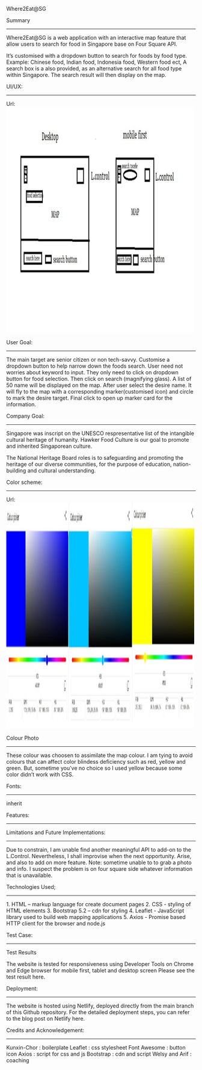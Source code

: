 <a href="https://timely-narwhal-5b3f46.netlify.app/"></a>
Where2Eat@SG

Summary
<hr>
Where2Eat@SG is a web application with an interactive map feature that allow users to search for food in Singapore base on Four Square API.

It’s customised with a dropdown button to search for foods by food type. Example: Chinese food, Indian food, Indonesia food, Western food ect, 
A search box is a also provided, as an alternative search for all food type within Singapore.  The search result will then display on the map. 



UI/UX:
<hr>
Url:  <a href="https://github.com/sudinojkt/20221019-TrentGlobal-Project-01/tree/main/ui/ux"></a>
<img src="images/uiux.jpg" alt="ui/ux" width="500" height="600">

User Goal:
<hr>
The main target are senior citizen or non tech-savvy. Customise a dropdown button to help narrow down the foods search.  User need not worries about keyword to input. They only need to click on dropdown button for food selection. Then click on search (magnifying glass).  A list of 50 name will be displayed on the map. After user select the desire name. It will fly to the map with a corresponding marker(customised icon) and circle to mark the desire target.  Final click to open up marker card for the information.
 

Company  Goal:
<hr>
Singapore was inscript on the UNESCO respresentative list of the intangible cultural heritage of humanity. Hawker Food Culture is our goal
to promote and inherited Singaporean culture. 
 
The National Heritage Board roles is to safeguarding and promoting the heritage of our diverse communities, for the purpose of education, nation-building and cultural understanding.



Color scheme:
<hr>
Url: <a href="https://github.com/sudinojkt/20221019-TrentGlobal-Project-01/tree/main/colour"></a>
<img src="images/colour-scheme.jpg" alt="colour-scheme" width="500" height="600">


Colour Photo
<hr>
These colour was choosen to assimilate the map colour. I am tying to avoid colours that can affect color blindess deficiency such as red, yellow and green. But, sometime you’ve no choice so I used yellow because some color  didn’t work with CSS.



Fonts: 
<hr>
inherit


Features:
<hr>
<a href="https://timely-narwhal-5b3f46.netlify.app/"></a>

Limitations and Future Implementations: 
<hr>
Due to constrain,  I am unable find another meaningful API to add-on to the L.Control. Nevertheless, I shall improvise when the next opportunity. Arise, and also to add on more feature.  Note: sometime  unable to to grab a photo and info.  I suspect the problem is on four square side whatever information that is unavailable.     


Technologies Used;
<hr>
1. HTML – markup language for create document pages
2. CSS - styling of HTML elements
3. Bootstrap 5.2 – cdn for styling
4. Leaflet - JavaScript library used to build web mapping applications
5. Axios - Promise based HTTP client for the browser and node.js

Test Case:
<hr>

<a href="https://github.com/sudinojkt/20221019-TrentGlobal-Project-01/tree/main/test-results"></a>
Test Results

The website is tested for responsiveness using Developer Tools on Chrome and Edge browser for mobile first, tablet and desktop screen Please see the test result here.


Deployment:
<hr>
The website is hosted using Netlify, deployed directly from the main branch of this Github repository. For the detailed deployment steps, you can refer to the blog post on Netlify here.


Credits and Acknowledgement:
<hr>
Kunxin-Chor : boilerplate
Leaflet :  css stylesheet
Font Awesome : button icon 
Axios : script for css and js
Bootstrap : cdn and script
Welsy and Arif : coaching
